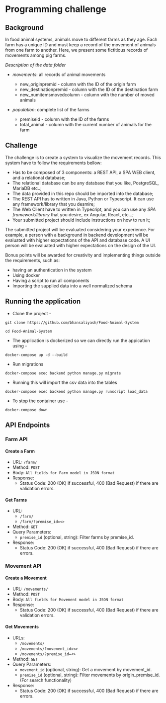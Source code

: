 # Programming challenge

## Background
In food animal systems, animals move to different farms as they age. Each farm has a unique ID and must keep a record of the movement of animals from one farm to another. Here, we present some fictitious records of movements among pig farms.

*Description of the data folder* 

*	*movements*: all records of animal movements 
    -  new_originpremid - column with the ID of the origin farm 
    -  new_destinationpremid - column with the ID of the destination farm 
    -  new_numitemsmovedcolumn - column with the number of moved animals

*	*population*: complete list of the farms
    -  premiseid - column with the ID of the farms
    -  total_animal - column with the current number of animals for the farm


## Challenge
The challenge is to create a system to visualize the movement records. This
system have to follow the requirements bellow:

- Has to be composed of 3 components: a REST API, a SPA WEB client, and a
  relational database;
- The relational database can be any database that you like, PostgreSQL, MariaDB
  etc..;
- The data provided in this repo should be imported into the database;
- The REST API has to written in Java, Python or Typescript. It can use any
  framework/library that you desmire;
- The Web Client have to written in Typecript, and you can use any *SPA
  framework/library* that you desire, ex Angular, React, etc...;
- Your submitted project should include instructions on how to run it;

The submitted project will be evaluated considering your experience. For example, a
person with a background in backend development will be evaluated with higher
expectations of the API and database code. A UI person will be evaluated with
higher expectations on the design of the UI.

Bonus points will be awarded for creativity and implementing things outside the
requirements, such as:
- having an authentication in the system
- Using docker
- Having a script to run all components
- Importing the supplied data into a well normalized schema

## Running the application

- Clone the project -

```
git clone https://github.com/bhansaliyash/Food-Animal-System

cd Food-Animal-System
```

- The application is dockerized so we can directly run the appication using - 
```
docker-compose up -d --build
```

- Run migrations
```
docker-compose exec backend python manage.py migrate
```

- Running this will import the csv data into the tables
```
docker-compose exec backend python manage.py runscript load_data

```

- To stop the container use - 
```
docker-compose down
```


## API Endpoints

### Farm API

#### Create a Farm

- URL: `/farm/`
- Method: `POST`
- Body: `All fields for Farm model in JSON format`
- Response:
  - Status Code: 200 (OK) if successful, 400 (Bad Request) if there are validation errors.

#### Get Farms

- URL: 
  - `/farm/`  
  - `/farm/?premise_id=<>`
- Method: `GET`
- Query Parameters:
  - `premise_id` (optional, string): Filter farms by premise_id.
- Response:
  - Status Code: 200 (OK) if successful, 400 (Bad Request) if there are errors.

### Movement API

#### Create a Movement

- URL: `/movements/`
- Method: `POST`
- Body: `All fields for Movement model in JSON format`
- Response:
  - Status Code: 200 (OK) if successful, 400 (Bad Request) if there are validation errors.

#### Get Movements

- URLs: 
  - `/movements/`  
  - `/movements/?movement_id=<>`  
  - `/movements/?premise_id=<>`
- Method: `GET`
- Query Parameters:
  - `movement_id` (optional, string): Get a movement by movement_id.
  - `premise_id` (optional, string): Filter movements by origin_premise_id. (For search functionality)
- Response:
  - Status Code: 200 (OK) if successful, 400 (Bad Request) if there are errors.
